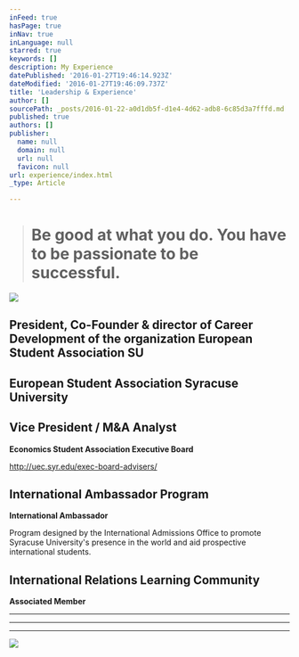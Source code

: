 ```yaml
---
inFeed: true
hasPage: true
inNav: true
inLanguage: null
starred: true
keywords: []
description: My Experience
datePublished: '2016-01-27T19:46:14.923Z'
dateModified: '2016-01-27T19:46:09.737Z'
title: 'Leadership & Experience'
author: []
sourcePath: _posts/2016-01-22-a0d1db5f-d1e4-4d62-adb8-6c85d3a7fffd.md
published: true
authors: []
publisher:
  name: null
  domain: null
  url: null
  favicon: null
url: experience/index.html
_type: Article

---
```

> # Be good at what you do. You have to be passionate to be successful.

![](https://the-grid-user-content.s3-us-west-2.amazonaws.com/3cc0f372-94f5-4c01-b872-f64ef4a1bbd6.png)

## President, Co-Founder & director of Career Development of the organization European Student Association SU

## **European Student Association Syracuse University**

## Vice President / M&A Analyst

**Economics Student Association Executive Board**

http://uec.syr.edu/exec-board-advisers/

## International Ambassador Program

**International Ambassador**

Program designed by the International Admissions Office to promote Syracuse University's presence in the world and aid prospective international students.

## International Relations Learning Community

**Associated Member**

****

****

****
![](https://the-grid-user-content.s3-us-west-2.amazonaws.com/5160dff7-929b-4802-b141-38bfecee0c65.jpg)